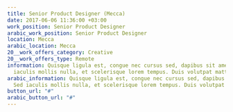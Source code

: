 ```yaml
---
title: Senior Product Designer (Mecca)
date: 2017-06-06 11:36:00 +03:00
work_position: Senior Product Designer
arabic_work_position: Senior Product Designer
location: Mecca
arabic_location: Mecca
20__work_offers_category: Creative
20__work_offers_type: Remote
information: Quisque ligula est, congue nec cursus sed, dapibus sit amet massa. Sed
  iaculis mollis nulla, et scelerisque lorem tempus. Duis volutpat mattis dui.
arabic_information: Quisque ligula est, congue nec cursus sed, dapibus sit amet massa.
  Sed iaculis mollis nulla, et scelerisque lorem tempus. Duis volutpat mattis dui.
button_url: "#"
arabic_button_url: "#"
---
```


